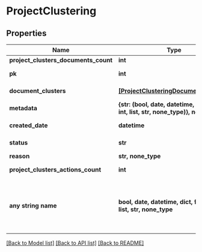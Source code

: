 # ProjectClustering


## Properties
Name | Type | Description | Notes
------------ | ------------- | ------------- | -------------
**project_clusters_documents_count** | **int** |  | 
**pk** | **int** |  | [optional] [readonly] 
**document_clusters** | [**[ProjectClusteringDocumentClusters]**](ProjectClusteringDocumentClusters.md) |  | [optional] [readonly] 
**metadata** | **{str: (bool, date, datetime, dict, float, int, list, str, none_type)}, none_type** |  | [optional] 
**created_date** | **datetime** |  | [optional] [readonly] 
**status** | **str** |  | [optional] [readonly] 
**reason** | **str, none_type** |  | [optional] 
**project_clusters_actions_count** | **int** |  | [optional] [readonly] 
**any string name** | **bool, date, datetime, dict, float, int, list, str, none_type** | any string name can be used but the value must be the correct type | [optional]

[[Back to Model list]](../README.md#documentation-for-models) [[Back to API list]](../README.md#documentation-for-api-endpoints) [[Back to README]](../README.md)


